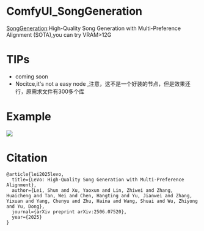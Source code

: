 # ComfyUI_SongGeneration
 [SongGeneration](https://github.com/tencent-ailab/SongGeneration):High-Quality Song Generation with Multi-Preference Alignment (SOTA),you can try VRAM>12G

# TIPs
* coming soon
* Nocitce,it's not a easy node ,注意，这不是一个好装的节点，但是效果还行，原需求文件有300多个库

# Example
![](https://github.com/smthemex/ComfyUI_SongGeneration/blob/main/example_workflows/example.png)

# Citation
```
@article{lei2025levo,
  title={LeVo: High-Quality Song Generation with Multi-Preference Alignment},
  author={Lei, Shun and Xu, Yaoxun and Lin, Zhiwei and Zhang, Huaicheng and Tan, Wei and Chen, Hangting and Yu, Jianwei and Zhang, Yixuan and Yang, Chenyu and Zhu, Haina and Wang, Shuai and Wu, Zhiyong and Yu, Dong},
  journal={arXiv preprint arXiv:2506.07520},
  year={2025}
}
```



